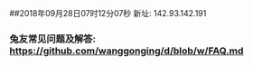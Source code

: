 ##2018年09月28日07时12分07秒 新址: 142.93.142.191
### 兔友常见问题及解答: https://github.com/wanggonging/d/blob/w/FAQ.md
